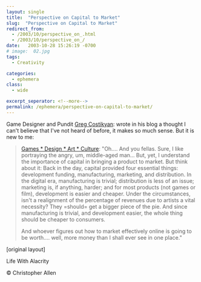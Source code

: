 ```yaml
---
layout: single
title:  "Perspective on Capital to Market"
slug:  "Perspective on Capital to Market"
redirect_from:
  - /2003/10/perspective_on_.html
  - /2003/10/perspective_on_/
date:   2003-10-28 15:26:19 -0700
# image:  02.jpg
tags: 
  - Creativity

categories:
  - ephemera
class:
  - wide

excerpt_seperator: <!--more-->
permalink: /ephemera/perspective-on-capital-to-market/
---
```


Game Designer and Pundit [Greg Costikyan](http://www.costik.com/): wrote in his blog a thought I can't believe that I've not heard of before, it makes so much sense. But it is new to me:

> [Games * Design * Art * Culture](http://www.costik.com/weblog/2003_10_01_blogchive.html#106720019248778019): "Oh.... And you fellas. Sure, I like portraying the angry, um, middle-aged man... But, yet, I understand the importance of capital in bringing a product to market. But think about it: Back in the day, capital provided four essential things: development funding, manufacturing, marketing, and distribution. In the digital era, manufacturing is trivial; distribution is less of an issue; marketing is, if anything, harder; and for most products (not games or film), development is easier and cheaper. Under the circumstances, isn't a realignment of the percentage of revenues due to artists a vital necessity? They =should= get a bigger piece of the pie. And since manufacturing is trivial, and development easier, the whole thing should be cheaper to consumers.
> 
> And whoever figures out how to market effectively online is going to be worth.... well, more money than I shall ever see in one place."  

[original layout]


Life With Alacrity

© Christopher Allen
